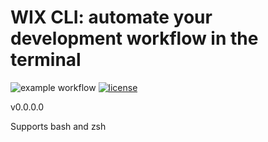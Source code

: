 # WIX CLI: automate your development workflow in the terminal

![example workflow](https://github.com/github/docs/actions/workflows/main.yml/badge.svg)
[![license](https://img.shields.io/badge/License-MIT-purple.svg)](LICENSE)

v0.0.0.0

Supports bash and zsh

#
